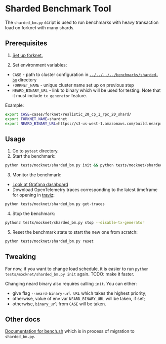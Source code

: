# Sharded Benchmark Tool

The `sharded_bm.py` script is used to run benchmarks with heavy transaction load on forknet with many shards.

## Prerequisites

1. [Set up forknet.](../../../../benchmarks/sharded-bm/README.md#forknet)

2. Set environment variables:

* `CASE` - path to cluster configuration in [`../../../../benchmarks/sharded-bm`](../../../../benchmarks/sharded-bm) directory
* `FORKNET_NAME` - unique cluster name set up on previous step
* `NEARD_BINARY_URL` - link to binary which will be used for testing. Note that it must include `tx_generator` feature.

Example:

```bash
export CASE=cases/forknet/realistic_20_cp_1_rpc_20_shard/
export FORKNET_NAME=shardnet
export NEARD_BINARY_URL=https://s3-us-west-1.amazonaws.com/build.nearprotocol.com/nearcore/Linux/tx-generator-neard/neard
```

## Usage

1. Go to `pytest` directory.
2. Start the benchmark:

```bash
python tests/mocknet/sharded_bm.py init && python tests/mocknet/sharded_bm.py start --enable-tx-generator
```

3. Monitor the benchmark:

* [Look at Grafana dashboard](../../../../benchmarks/sharded-bm/README.md#forknet---monitoring)
* Download OpenTelemetry traces corresponding to the latest timeframe for opening in [traviz](https://github.com/jancionear/traviz):

```bash
python tests/mocknet/sharded_bm.py get-traces
```

4. Stop the benchmark:

```bash
python3 tests/mocknet/sharded_bm.py stop --disable-tx-generator
```

5. Reset the benchmark state to start the new one from scratch:

```bash
python tests/mocknet/sharded_bm.py reset
```

## Tweaking

For now, if you want to change load schedule, it is easier to run `python tests/mocknet/sharded_bm.py init` again.
TODO: make it faster.

Changing neard binary also requires calling `init`. You can either:

* give flag `--neard-binary-url URL` which takes the highest priority;
* otherwise, value of env var `NEARD_BINARY_URL` will be taken, if set;
* otherwise, `binary_url` from `CASE` will be taken.

## Other docs

[Documentation for bench.sh](../../../../benchmarks/sharded-bm/README.md) which is in process of migration to `sharded_bm.py`.
